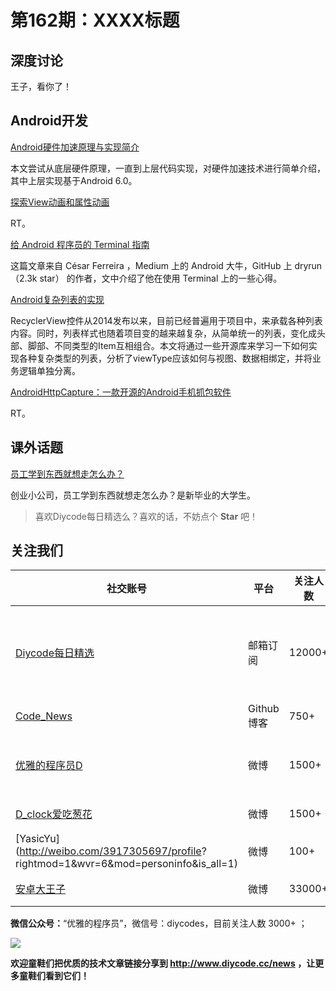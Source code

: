 # 第162期：XXXX标题

## 深度讨论

[]()

王子，看你了！

## Android开发

[Android硬件加速原理与实现简介](http://mp.weixin.qq.com/s/MQpyO0JNWjmdBn2uAAHUgA)

本文尝试从底层硬件原理，一直到上层代码实现，对硬件加速技术进行简单介绍，其中上层实现基于Android 6.0。

[探索View动画和属性动画](http://www.jianshu.com/p/37ccbf95e24c)

RT。

[给 Android 程序员的 Terminal 指南](http://mp.weixin.qq.com/s/ZohTG93TAPssPtahvUOPRA)

这篇文章来自 César Ferreira ，Medium 上的 Android 大牛，GitHub 上 dryrun （2.3k star） 的作者，文中介绍了他在使用 Terminal 上的一些心得。

[Android复杂列表的实现](http://www.jianshu.com/p/cf541b4d6476)

RecyclerView控件从2014发布以来，目前已经普遍用于项目中，来承载各种列表内容。同时，列表样式也随着项目变的越来越复杂，从简单统一的列表，变化成头部、脚部、不同类型的Item互相组合。本文将通过一些开源库来学习一下如何实现各种复杂类型的列表，分析了viewType应该如何与视图、数据相绑定，并将业务逻辑单独分离。

[AndroidHttpCapture：一款开源的Android手机抓包软件](https://github.com/JZ-Darkal/AndroidHttpCapture)

RT。

## 课外话题

[员工学到东西就想走怎么办？](https://www.zhihu.com/question/35596089)

创业小公司，员工学到东西就想走怎么办？是新毕业的大学生。

> 喜欢Diycode每日精选么？喜欢的话，不妨点个 **Star** 吧！

## 关注我们

| 社交账号  |  平台  | 关注人数 | 说明 |
| -------- | -------- | -------- | -------- |
| [Diycode每日精选](http://list.qq.com/cgi-bin/qf_invite?id=d469993d2c888e971c0fbb2309c4d84256968386b126b967)|   邮箱订阅  | 12000+ | 每日分享一次Android、iOS、Swfit技术干货  |
| [Code_News](https://github.com/DiyCodes/code_news) |    Github博客  |750+ | 每日邮件推送列表  |
| [优雅的程序员D](http://weibo.com/u/5891258264) |   微博  | 1500+ | 官方微博，每日分享开源信息  |
| [D_clock爱吃葱花](http://weibo.com/u/2480694892)  |   微博  | 1500+ | 日报发起人  |
|[YasicYu](http://weibo.com/3917305697/profile? rightmod=1&wvr=6&mod=personinfo&is_all=1)  |   微博  | 100+ | 日报发起人  |
|[安卓大王子](http://weibo.com/apkbus/)   |   微博  | 33000+ | 日报发起人  |

**微信公众号：**“优雅的程序员”，微信号：diycodes，目前关注人数 3000+ ；

![](http://upload-images.jianshu.io/upload_images/1846413-b42abfa70f909099.jpg?imageMogr2/auto-orient/strip%7CimageView2/2/w/1240)

**欢迎童鞋们把优质的技术文章链接分享到 http://www.diycode.cc/news ，让更多童鞋们看到它们！**